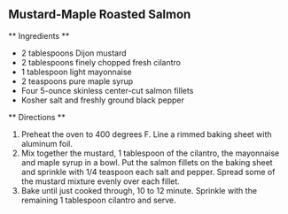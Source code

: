 ## Mustard-Maple Roasted Salmon

** Ingredients **

* 2 tablespoons Dijon mustard
* 2 tablespoons finely chopped fresh cilantro
* 1 tablespoon light mayonnaise
* 2 teaspoons pure maple syrup
* Four 5-ounce skinless center-cut salmon fillets
* Kosher salt and freshly ground black pepper

** Directions **

1. Preheat the oven to 400 degrees F. Line a rimmed baking sheet with aluminum foil.
2. Mix together the mustard, 1 tablespoon of the cilantro, the mayonnaise and maple syrup in a bowl. Put the salmon fillets on the baking sheet and sprinkle with 1/4 teaspoon each salt and pepper. Spread some of the mustard mixture evenly over each fillet.
3. Bake until just cooked through, 10 to 12 minute. Sprinkle with the remaining 1 tablespoon cilantro and serve.
